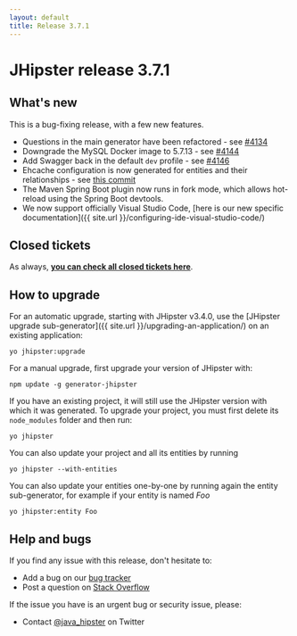 ```yaml
---
layout: default
title: Release 3.7.1
---
```


JHipster release 3.7.1
==================

What's new
----------

This is a bug-fixing release, with a few new features.

- Questions in the main generator have been refactored - see [#4134](https://github.com/jhipster/generator-jhipster/pull/4134)
- Downgrade the MySQL Docker image to 5.7.13 - see [#4144](https://github.com/jhipster/generator-jhipster/pull/4144)
- Add Swagger back in the default `dev` profile - see [#4146](https://github.com/jhipster/generator-jhipster/pull/4146)
- Ehcache configuration is now generated for entities and their relationships - see [this commit](https://github.com/jhipster/generator-jhipster/commit/d8477598334c133ff86b7a2b6999803f8fdd5a8d)
- The Maven Spring Boot plugin now runs in fork mode, which allows hot-reload using the Spring Boot devtools.
- We now support officially Visual Studio Code, [here is our new specific documentation]({{ site.url }}/configuring-ide-visual-studio-code/)

<!--googleoff: index-->
Closed tickets
------------
As always, __[you can check all closed tickets here](https://github.com/jhipster/generator-jhipster/issues?q=milestone%3A3.7.1+is%3Aclosed)__.

How to upgrade
------------

For an automatic upgrade, starting with JHipster v3.4.0, use the [JHipster upgrade sub-generator]({{ site.url }}/upgrading-an-application/) on an existing application:

```
yo jhipster:upgrade
```

For a manual upgrade, first upgrade your version of JHipster with:

```
npm update -g generator-jhipster
```

If you have an existing project, it will still use the JHipster version with which it was generated.
To upgrade your project, you must first delete its `node_modules` folder and then run:

```
yo jhipster
```

You can also update your project and all its entities by running

```
yo jhipster --with-entities
```

You can also update your entities one-by-one by running again the entity sub-generator, for example if your entity is named _Foo_

```
yo jhipster:entity Foo
```

Help and bugs
--------------

If you find any issue with this release, don't hesitate to:

- Add a bug on our [bug tracker](https://github.com/jhipster/generator-jhipster/issues?state=open)
- Post a question on [Stack Overflow](http://stackoverflow.com/tags/jhipster/info)

If the issue you have is an urgent bug or security issue, please:

- Contact [@java_hipster](https://twitter.com/java_hipster) on Twitter

